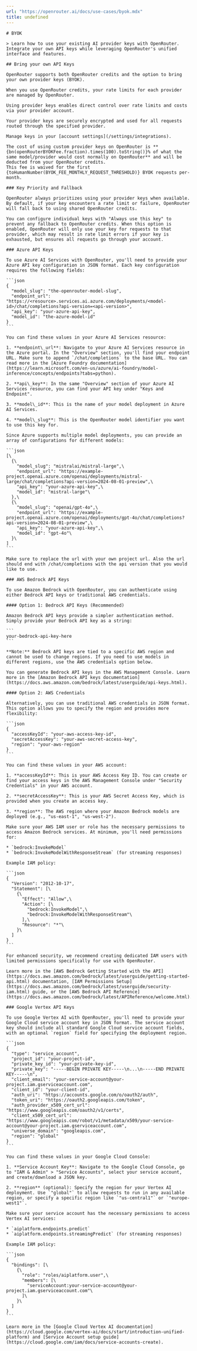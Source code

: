 ```yaml
---
url: "https://openrouter.ai/docs/use-cases/byok.mdx"
title: undefined
---
```


````
# BYOK

> Learn how to use your existing AI provider keys with OpenRouter. Integrate your own API keys while leveraging OpenRouter's unified interface and features.

## Bring your own API Keys

OpenRouter supports both OpenRouter credits and the option to bring your own provider keys (BYOK).

When you use OpenRouter credits, your rate limits for each provider are managed by OpenRouter.

Using provider keys enables direct control over rate limits and costs via your provider account.

Your provider keys are securely encrypted and used for all requests routed through the specified provider.

Manage keys in your [account settings](/settings/integrations).

The cost of using custom provider keys on OpenRouter is **{bn(openRouterBYOKFee.fraction).times(100).toString()}% of what the same model/provider would cost normally on OpenRouter** and will be deducted from your OpenRouter credits.
This fee is waived for the first {toHumanNumber(BYOK_FEE_MONTHLY_REQUEST_THRESHOLD)} BYOK requests per-month.

### Key Priority and Fallback

OpenRouter always prioritizes using your provider keys when available. By default, if your key encounters a rate limit or failure, OpenRouter will fall back to using shared OpenRouter credits.

You can configure individual keys with "Always use this key" to prevent any fallback to OpenRouter credits. When this option is enabled, OpenRouter will only use your key for requests to that provider, which may result in rate limit errors if your key is exhausted, but ensures all requests go through your account.

### Azure API Keys

To use Azure AI Services with OpenRouter, you'll need to provide your Azure API key configuration in JSON format. Each key configuration requires the following fields:

```json
{
  "model_slug": "the-openrouter-model-slug",
  "endpoint_url": "https://<resource>.services.ai.azure.com/deployments/<model-id>/chat/completions?api-version=<api-version>",
  "api_key": "your-azure-api-key",
  "model_id": "the-azure-model-id"
}
```

You can find these values in your Azure AI Services resource:

1. **endpoint\_url**: Navigate to your Azure AI Services resource in the Azure portal. In the "Overview" section, you'll find your endpoint URL. Make sure to append `/chat/completions` to the base URL. You can read more in the [Azure Foundry documentation](https://learn.microsoft.com/en-us/azure/ai-foundry/model-inference/concepts/endpoints?tabs=python).

2. **api\_key**: In the same "Overview" section of your Azure AI Services resource, you can find your API key under "Keys and Endpoint".

3. **model\_id**: This is the name of your model deployment in Azure AI Services.

4. **model\_slug**: This is the OpenRouter model identifier you want to use this key for.

Since Azure supports multiple model deployments, you can provide an array of configurations for different models:

```json
[\
  {\
    "model_slug": "mistralai/mistral-large",\
    "endpoint_url": "https://example-project.openai.azure.com/openai/deployments/mistral-large/chat/completions?api-version=2024-08-01-preview",\
    "api_key": "your-azure-api-key",\
    "model_id": "mistral-large"\
  },\
  {\
    "model_slug": "openai/gpt-4o",\
    "endpoint_url": "https://example-project.openai.azure.com/openai/deployments/gpt-4o/chat/completions?api-version=2024-08-01-preview",\
    "api_key": "your-azure-api-key",\
    "model_id": "gpt-4o"\
  }\
]
```

Make sure to replace the url with your own project url. Also the url should end with /chat/completions with the api version that you would like to use.

### AWS Bedrock API Keys

To use Amazon Bedrock with OpenRouter, you can authenticate using either Bedrock API keys or traditional AWS credentials.

#### Option 1: Bedrock API Keys (Recommended)

Amazon Bedrock API keys provide a simpler authentication method. Simply provide your Bedrock API key as a string:

```
your-bedrock-api-key-here
```

**Note:** Bedrock API keys are tied to a specific AWS region and cannot be used to change regions. If you need to use models in different regions, use the AWS credentials option below.

You can generate Bedrock API keys in the AWS Management Console. Learn more in the [Amazon Bedrock API keys documentation](https://docs.aws.amazon.com/bedrock/latest/userguide/api-keys.html).

#### Option 2: AWS Credentials

Alternatively, you can use traditional AWS credentials in JSON format. This option allows you to specify the region and provides more flexibility:

```json
{
  "accessKeyId": "your-aws-access-key-id",
  "secretAccessKey": "your-aws-secret-access-key",
  "region": "your-aws-region"
}
```

You can find these values in your AWS account:

1. **accessKeyId**: This is your AWS Access Key ID. You can create or find your access keys in the AWS Management Console under "Security Credentials" in your AWS account.

2. **secretAccessKey**: This is your AWS Secret Access Key, which is provided when you create an access key.

3. **region**: The AWS region where your Amazon Bedrock models are deployed (e.g., "us-east-1", "us-west-2").

Make sure your AWS IAM user or role has the necessary permissions to access Amazon Bedrock services. At minimum, you'll need permissions for:

* `bedrock:InvokeModel`
* `bedrock:InvokeModelWithResponseStream` (for streaming responses)

Example IAM policy:

```json
{
  "Version": "2012-10-17",
  "Statement": [\
    {\
      "Effect": "Allow",\
      "Action": [\
        "bedrock:InvokeModel",\
        "bedrock:InvokeModelWithResponseStream"\
      ],\
      "Resource": "*"\
    }\
  ]
}
```

For enhanced security, we recommend creating dedicated IAM users with limited permissions specifically for use with OpenRouter.

Learn more in the [AWS Bedrock Getting Started with the API](https://docs.aws.amazon.com/bedrock/latest/userguide/getting-started-api.html) documentation, [IAM Permissions Setup](https://docs.aws.amazon.com/bedrock/latest/userguide/security-iam.html) guide, or the [AWS Bedrock API Reference](https://docs.aws.amazon.com/bedrock/latest/APIReference/welcome.html).

### Google Vertex API Keys

To use Google Vertex AI with OpenRouter, you'll need to provide your Google Cloud service account key in JSON format. The service account key should include all standard Google Cloud service account fields, with an optional `region` field for specifying the deployment region.

```json
{
  "type": "service_account",
  "project_id": "your-project-id",
  "private_key_id": "your-private-key-id",
  "private_key": "-----BEGIN PRIVATE KEY-----\n...\n-----END PRIVATE KEY-----\n",
  "client_email": "your-service-account@your-project.iam.gserviceaccount.com",
  "client_id": "your-client-id",
  "auth_uri": "https://accounts.google.com/o/oauth2/auth",
  "token_uri": "https://oauth2.googleapis.com/token",
  "auth_provider_x509_cert_url": "https://www.googleapis.com/oauth2/v1/certs",
  "client_x509_cert_url": "https://www.googleapis.com/robot/v1/metadata/x509/your-service-account@your-project.iam.gserviceaccount.com",
  "universe_domain": "googleapis.com",
  "region": "global"
}
```

You can find these values in your Google Cloud Console:

1. **Service Account Key**: Navigate to the Google Cloud Console, go to "IAM & Admin" > "Service Accounts", select your service account, and create/download a JSON key.

2. **region** (optional): Specify the region for your Vertex AI deployment. Use `"global"` to allow requests to run in any available region, or specify a specific region like `"us-central1"` or `"europe-west1"`.

Make sure your service account has the necessary permissions to access Vertex AI services:

* `aiplatform.endpoints.predict`
* `aiplatform.endpoints.streamingPredict` (for streaming responses)

Example IAM policy:

```json
{
  "bindings": [\
    {\
      "role": "roles/aiplatform.user",\
      "members": [\
        "serviceAccount:your-service-account@your-project.iam.gserviceaccount.com"\
      ]\
    }\
  ]
}
```

Learn more in the [Google Cloud Vertex AI documentation](https://cloud.google.com/vertex-ai/docs/start/introduction-unified-platform) and [Service Account setup guide](https://cloud.google.com/iam/docs/service-accounts-create).

````